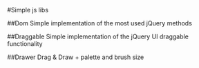 #Simple js libs

##Dom
Simple implementation of the most used jQuery methods

##Draggable
Simple implementation of the jQuery UI draggable functionality

##Drawer
Drag & Draw + palette and brush size
